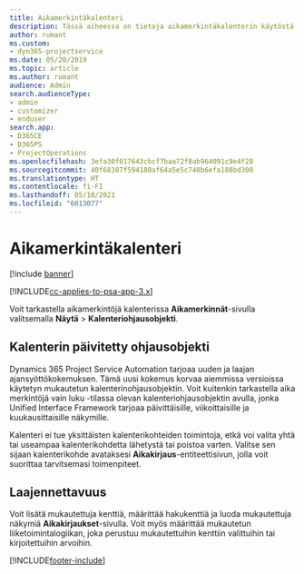 ```yaml
---
title: Aikamerkintäkalenteri
description: Tässä aiheessa on tietoja aikamerkintäkalenterin käytöstä.
author: rumant
ms.custom:
- dyn365-projectservice
ms.date: 05/20/2019
ms.topic: article
ms.author: rumant
audience: Admin
search.audienceType:
- admin
- customizer
- enduser
search.app:
- D365CE
- D365PS
- ProjectOperations
ms.openlocfilehash: 3efa30f017643cbcf7baa72f8ab964091c9e4f28
ms.sourcegitcommit: 40f68387f594180af64a5e5c748b6efa188bd300
ms.translationtype: HT
ms.contentlocale: fi-FI
ms.lasthandoff: 05/10/2021
ms.locfileid: "6013077"
---
```

# <a name="time-entry-calendar"></a>Aikamerkintäkalenteri

[!include [banner](../includes/psa-now-project-operations.md)]

[!INCLUDE[cc-applies-to-psa-app-3.x](../includes/cc-applies-to-psa-app-3x.md)]

Voit tarkastella aikamerkintöjä kalenterissa **Aikamerkinnät**-sivulla valitsemalla **Näytä** \> **Kalenteriohjausobjekti**.

## <a name="updated-calendar-control"></a>Kalenterin päivitetty ohjausobjekti

Dynamics 365 Project Service Automation tarjoaa uuden ja laajan ajansyöttökokemuksen. Tämä uusi kokemus korvaa aiemmissa versioissa käytetyn mukautetun kalenterinohjausobjektin. Voit kuitenkin tarkastella aika merkintöjä vain luku -tilassa olevan kalenteriohjausobjektin avulla, jonka Unified Interface Framework tarjoaa päivittäisille, viikoittaisille ja kuukausittaisille näkymille.

Kalenteri ei tue yksittäisten kalenterikohteiden toimintoja, etkä voi valita yhtä tai useampaa kalenterikohdetta lähetystä tai poistoa varten. Valitse sen sijaan kalenterikohde avataksesi **Aikakirjaus**-entiteettisivun, jolla voit suorittaa tarvitsemasi toimenpiteet.

## <a name="extensibility"></a>Laajennettavuus

Voit lisätä mukautettuja kenttiä, määrittää hakukenttiä ja luoda mukautettuja näkymiä **Aikakirjaukset**-sivulla. Voit myös määrittää mukautetun liiketoimintalogiikan, joka perustuu mukautettuihin kenttiin valittuihin tai kirjoitettuihin arvoihin.


[!INCLUDE[footer-include](../includes/footer-banner.md)]